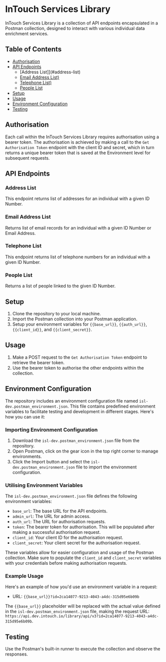 # InTouch Services Library

InTouch Services Library is a collection of API endpoints encapsulated in a Postman collection, designed to interact with various individual data enrichment services.

## Table of Contents

- [Authorisation](#authorization)
- [API Endpoints](#api-endpoints)
    - [Address List]](#address-list)
    - [Email Address List)](#email-address-list)
    - [Telephone List)](#telephone-list)
    - [People List](#people-list)
- [Setup](#setup)
- [Usage](#usage)
- [Environment Configuration](#environment-configuration)
- [Testing](#testing)

## Authorisation

Each call within the InTouch Services Library requires authorisation using a bearer token. The authorisation is achieved by making a call to the `Get Authorisation Token` endpoint with the client ID and secret, which in turn returns a unique bearer token that is saved at the Environment level for subsequent requests.

## API Endpoints

### Address List

This endpoint returns list of addresses for an individual with a given ID Number.

### Email Address List

Returns list of email records for an individual with a given ID Number or Email Address.

### Telephone List

This endpoint returns list of telephone numbers for an individual with a given ID Number.

### People List

Returns a list of people linked to the given ID Number.

## Setup

1. Clone the repository to your local machine.
2. Import the Postman collection into your Postman application.
3. Setup your environment variables for `{{base_url}}`, `{{auth_url}}`, `{{client_id}}`, and `{{client_secret}}`.

## Usage

1. Make a POST request to the `Get Authorisation Token` endpoint to retrieve the bearer token.
2. Use the bearer token to authorise the other endpoints within the collection.

## Environment Configuration

The repository includes an environment configuration file named `isl-dev.postman_environment.json`. This file contains predefined environment variables to facilitate testing and development in different stages. Here's how you can use it:

### Importing Environment Configuration

1. Download the `isl-dev.postman_environment.json` file from the repository.
2. Open Postman, click on the gear icon in the top right corner to manage environments.
3. Click the Import button and select the `isl-dev.postman_environment.json` file to import the environment configuration.

### Utilising Environment Variables

The `isl-dev.postman_environment.json` file defines the following environment variables:

- `base_url`: The base URL for the API endpoints.
- `admin_url`: The URL for admin access.
- `auth_url`: The URL for authorisation requests.
- `token`: The bearer token for authorisation. This will be populated after making a successful authorisation request.
- `client_id`: Your client ID for the authorisation request.
- `client_secret`: Your client secret for the authorisation request.

These variables allow for easier configuration and usage of the Postman collection. Make sure to populate the `client_id` and `client_secret` variables with your credentials before making authorisation requests.

### Example Usage

Here's an example of how you'd use an environment variable in a request:

- URL: `{{base_url}}?id=2ca14077-9213-4043-a4dc-315d95e6b09b`

The `{{base_url}}` placeholder will be replaced with the actual value defined in the `isl-dev.postman_environment.json` file, making the request URL: `https://api.dev.intouch.io/library/api/v3?id=2ca14077-9213-4043-a4dc-315d95e6b09b`.


## Testing

Use the Postman's built-in runner to execute the collection and observe the responses.